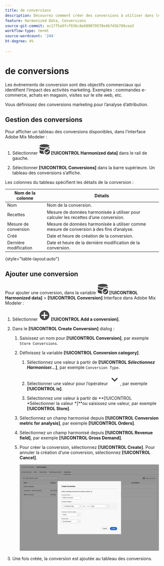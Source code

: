```yaml
---
title: de conversions
description: Découvrez comment créer des conversions à utiliser dans le cadre de l’harmonisation de vos données dans Adobe Mix Modeler.
feature: Harmonized Data, Conversions
source-git-commit: ac17f5a9fcf036c8e689879578e4b745b789cea3
workflow-type: tm+mt
source-wordcount: '244'
ht-degree: 4%

---
```



# de conversions

Les événements de conversion sont des objectifs commerciaux qui identifient l’impact des activités marketing. Exemples : commandes e-commerce, achats en magasin, visites sur le site web, etc.

Vous définissez des conversions marketing pour l’analyse d’attribution.

## Gestion des conversions

Pour afficher un tableau des conversions disponibles, dans l’interface Adobe Mix Modeler :

1. Sélectionner ![DataSearch](../assets/icons/DataCheck.svg) **[!UICONTROL Harmonized data]** dans le rail de gauche.

1. Sélectionner **[!UICONTROL Conversions]** dans la barre supérieure. Un tableau des conversions s’affiche.

Les colonnes du tableau spécifient les détails de la conversion :

| Nom de la colonne | Détails |
| --- | ---|
| Nom | Nom de la conversion. |
| Recettes | Mesure de données harmonisée à utiliser pour calculer les recettes d’une conversion. |
| Mesure de conversion | Mesure de données harmonisée à utiliser comme mesure de conversion à des fins d’analyse. |
| Créé | Date et heure de création de la conversion. |
| Dernière modification | Date et heure de la dernière modification de la conversion. |

{style="table-layout:auto"}

## Ajouter une conversion

Pour ajouter une conversion, dans la variable ![DataSearch](../assets/icons/DataCheck.svg) **[!UICONTROL Harmonized data]** > **[!UICONTROL Conversion]** Interface dans Adobe Mix Modeler :

1. Sélectionner ![Ajouter](../assets/icons/AddCircle.svg) **[!UICONTROL Add a conversion]**.

1. Dans le **[!UICONTROL Create Conversion]** dialog :

   1. Saisissez un nom pour **[!UICONTROL Conversion]**, par exemple `Store Conversions`.

   1. Définissez la variable **[!UICONTROL Conversion category]**.

      1. Sélectionnez une valeur à partir de **[!UICONTROL *Sélectionnez Harmoniser...*]**, par exemple `Conversion Type`.

      1. Sélectionner une valeur pour l’opérateur ![Chevron](../assets/icons/ChevronDown.svg), par exemple **[!UICONTROL is]**.

      1. Sélectionnez une valeur à partir de **[!UICONTROL *Sélectionner la valeur *]**ou saisissez une valeur, par exemple **[!UICONTROL Store]**.

   1. Sélectionnez un champ harmonisé depuis **[!UICONTROL Conversion metric for analysis]**, par exemple **[!UICONTROL Orders]**.

   1. Sélectionnez un champ harmonisé depuis **[!UICONTROL Revenue field]**, par exemple **[!UICONTROL Gross Demand]**.

   1. Pour créer la conversion, sélectionnez **[!UICONTROL Create]**. Pour annuler la création d’une conversion, sélectionnez **[!UICONTROL Cancel]**.

      ![Texte alternatif](../assets/create-conversion.png)

1. Une fois créée, la conversion est ajoutée au tableau des conversions.
